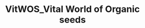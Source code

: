 ---
title: "VitWOS_Vital World of Organic seeds"
url: /karachi/vitwos_vital-world-of-organic-seeds/
shop: health food
---